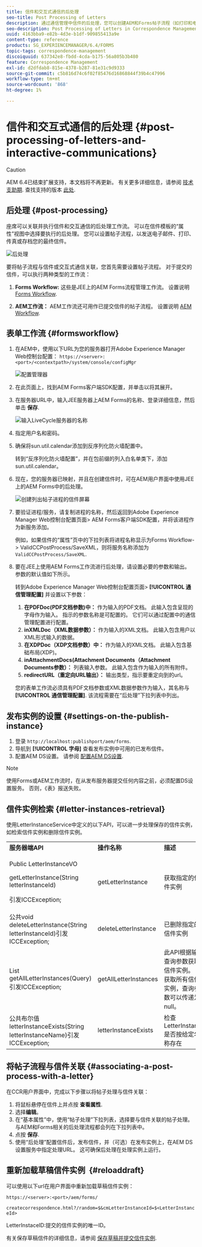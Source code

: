 ```yaml
---
title: 信件和交互式通信的后处理
seo-title: Post Processing of Letters
description: 通过通信管理中信件的后处理，您可以创建AEM和Forms帖子流程（如打印和电子邮件），并将它们与您的信件集成。
seo-description: Post Processing of Letters in Correspondence Management lets you create AEM and Forms post processes, such as print and email, and integrate them with your letters.
uuid: 4163bba9-e82b-4d3e-b1df-909855413a9e
content-type: reference
products: SG_EXPERIENCEMANAGER/6.4/FORMS
topic-tags: correspondence-management
discoiquuid: 637342e8-fbdd-4cda-b175-56a805b3b480
feature: Correspondence Management
exl-id: d2dfdab8-815e-4378-b287-81e31c9d9333
source-git-commit: c5b816d74c6f02f85476d16868844f39b4c47996
workflow-type: tm+mt
source-wordcount: '868'
ht-degree: 1%

---
```


# 信件和交互式通信的后处理 {#post-processing-of-letters-and-interactive-communications}

>[!CAUTION]
>
>AEM 6.4已结束扩展支持，本文档将不再更新。 有关更多详细信息，请参阅 [技术支助期](https://helpx.adobe.com/cn/support/programs/eol-matrix.html). 查找支持的版本 [此处](https://experienceleague.adobe.com/docs/).

## 后处理 {#post-processing}

座席可以关联并执行信件和交互通信的后处理工作流。 可以在信件模板的“属性”视图中选择要执行的后处理。 您可以设置帖子流程，以发送电子邮件、打印、传真或存档您的最终信件。

![后处理](assets/ppoverview.png)

要将帖子流程与信件或交互式通信关联，您首先需要设置帖子流程。 对于提交的信件，可以执行两种类型的工作流：

1. **Forms Workflow:** 这些是JEE上的AEM Forms流程管理工作流。 设置说明 [Forms Workflow](#formsworkflow).

1. **AEM工作流：** AEM工作流还可用作已提交信件的帖子流程。 设置说明 [AEM Workflow](/help/forms/using/aem-forms-workflow.md).

## 表单工作流 {#formsworkflow}

1. 在AEM中，使用以下URL为您的服务器打开Adobe Experience Manager Web控制台配置： `https://<server>:<port>/<contextpath>/system/console/configMgr`

   ![配置管理器](assets/2configmanager-1.png)

1. 在此页面上，找到AEM Forms客户端SDK配置，并单击以将其展开。
1. 在服务器URL中，输入JEE服务器上AEM Forms的名称、登录详细信息，然后单击 **保存**.

   ![输入LiveCycle服务器的名称](assets/1cofigmanager.png)

1. 指定用户名和密码。
1. 确保将sun.util.calendar添加到反序列化防火墙配置中。

   转到“反序列化防火墙配置”，并在包前缀的列入白名单类下，添加sun.util.calendar。

1. 现在，您的服务器已映射，并且在创建信件时，可在AEM用户界面中使用JEE上的AEM Forms中的后处理。

   ![创建列出帖子进程的信件屏幕](assets/0configmanager.png)

1. 要验证进程/服务，请复制进程的名称，然后返回到Adobe Experience Manager Web控制台配置页面> AEM Forms客户端SDK配置，并将该进程作为新服务添加。

   例如，如果信件的“属性”页中的下拉列表将进程名称显示为Forms Workflow-> ValidCCPostProcess/SaveXML，则将服务名称添加为 `ValidCCPostProcess/SaveXML`.

1. 要在JEE上使用AEM Forms工作流进行后处理，请设置必要的参数和输出。 参数的默认值如下所示。

   转到Adobe Experience Manager Web控制台配置页面> **[!UICONTROL 通信管理配置]** 并设置以下参数：

   1. **在PDFDoc(PDF文档参数)中：** 作为输入的PDF文档。 此输入包含呈现的字母作为输入。 指示的参数名称是可配置的。 它们可以通过配置中的通信管理配置进行配置。
   1. **inXMLDoc（XML数据参数）：** 作为输入的XML文档。 此输入包含用户以XML形式输入的数据。
   1. **在XDPDoc（XDP文档参数）中：** 作为输入的XML文档。 此输入包含基础布局(XDP)。
   1. **inAttachmentDocs(Attachment Documents（Attachment Documents参数）：** 列表输入参数。 此输入包含作为输入的所有附件。
   1. **redirectURL（重定向URL输出）：** 输出类型，指示要重定向到的url。

   您的表单工作流必须具有PDF文档参数或XML数据参数作为输入，其名称与 **[!UICONTROL 通信管理配置]**. 该流程需要在“后处理”下拉列表中列出。

## 发布实例的设置 {#settings-on-the-publish-instance}

1. 登录 `http://localhost:publishport/aem/forms`.
1. 导航到 **[!UICONTROL 字母]** 查看发布实例中可用的已发布信件。
1. 配置AEM DS设置。 请参阅 [配置AEM DS设置](/help/forms/using/configuring-the-processing-server-url-.md).

>[!NOTE]
>
>使用Forms或AEM工作流时，在从发布服务器提交任何内容之前，必须配置DS设置服务。 否则，《表》报送失败。

## 信件实例检索 {#letter-instances-retrieval}

使用LetterInstanceService中定义的以下API，可以进一步处理保存的信件实例，如检索信件实例和删除信件实例。

<table> 
 <tbody> 
  <tr> 
   <td><strong>服务器端API</strong></td> 
   <td><strong>操作名称</strong></td> 
   <td><strong>描述</strong></td> 
  </tr> 
  <tr> 
   <td><p>Public LetterInstanceVO</p> <p>getLetterInstance(String letterInstanceId)</p> <p>引发ICCException; </p> </td> 
   <td>getLetterInstance</td> 
   <td>获取指定的信件实例 </td> 
  </tr> 
  <tr> 
   <td>公共void deleteLetterInstance(String letterInstanceId)引发ICCException; </td> 
   <td>deleteLetterInstance </td> 
   <td>已删除指定的信件实例 </td> 
  </tr> 
  <tr> 
   <td>List getAllLetterInstances(Query)引发ICCException; </td> 
   <td>getAllLetterInstances </td> 
   <td>此API根据输入查询参数获取信件实例。 要获取所有信件实例，查询参数可以传递为null。<br /> </td> 
  </tr> 
  <tr> 
   <td>公共布尔值letterInstanceExists(String letterInstanceName)引发ICCException; </td> 
   <td>letterInstanceExists </td> 
   <td>检查LetterInstance是否按给定名称存在 </td> 
  </tr> 
 </tbody> 
</table>

## 将帖子流程与信件关联 {#associating-a-post-process-with-a-letter}

在CCR用户界面中，完成以下步骤以将帖子处理与信件关联：

1. 将鼠标悬停在信件上并点按 **查看属性**.
1. 选择&#x200B;**编辑**。
1. 在“基本属性”中，使用“帖子处理”下拉列表，选择要与信件关联的帖子处理。 与AEM和Forms相关的后处理流程都会列在下拉列表中。
1. 点按 **保存**.
1. 使用“后处理”配置信件后，发布信件，并（可选）在发布实例上，在AEM DS设置服务中指定处理URL。 这可确保后处理在处理实例上运行。

## 重新加载草稿信件实例  {#reloaddraft}

可以使用以下url在用户界面中重新加载草稿信件实例：

`https://<server>:<port>/aem/forms/`

`createcorrespondence.html?/random=$&cmLetterInstanceId=$<LetterInstanceId>`

LetterInstaceID:提交的信件实例的唯一ID。

有关保存草稿信件的详细信息，请参阅 [保存草稿并提交信件实例](/help/forms/using/create-correspondence.md#savingdrafts).

